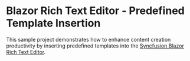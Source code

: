# Blazor Rich Text Editor - Predefined Template Insertion

This sample project demonstrates how to enhance content creation productivity by inserting predefined templates into the [Syncfusion Blazor Rich Text Editor](https://blazor.syncfusion.com/documentation/rich-text-editor/getting-started-webapp).
